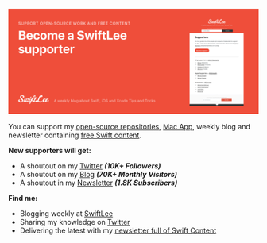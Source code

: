 [![SwiftLee Supporter](Header.jpg)](https://www.avanderlee.com/supporters)

<!--
**AvdLee/AvdLee** is a ✨ _special_ ✨ repository because its `README.md` (this file) appears on your GitHub profile.-->

You can support my [open-source repositories](https://github.com/AvdLee?tab=repositories&q=&type=public&language=), [Mac App](https://rocketsim.app/), weekly blog and newsletter containing [free Swift content](https://www.avanderlee.com).

**New supporters will get:**
- A shoutout on my [Twitter](https://www.twitter.com/twannl) ***(10K+ Followers)***
- A shoutout on my [Blog](https://www.avanderlee.com/supporters) ***(70K+ Monthly Visitors)***
- A shoutout in my [Newsletter](rebrand.ly/6xjvpel) ***(1.8K Subscribers)***

**Find me:**
- Blogging weekly at [SwiftLee](https://www.avanderlee.com)
- Sharing my knowledge on [Twitter](https://www.twitter.com/twannl)
- Delivering the latest with my [newsletter full of Swift Content](rebrand.ly/6xjvpel)
